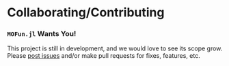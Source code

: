 # Collaborating/Contributing

### `MOFun.jl` Wants You!

This project is still in development, and we would love to see its scope grow.
Please [post issues](https://github.com/SimonEnsemble/MOFun.jl/issues) and/or
make pull requests for fixes, features, etc.
